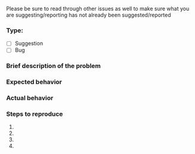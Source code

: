 Please be sure to read through other issues as well to make sure what you are suggesting/reporting has not already
been suggested/reported

### Type:

- [ ] Suggestion
- [ ] Bug

### Brief description of the problem

### Expected behavior

### Actual behavior

### Steps to reproduce

1.
2.
3.
4.
